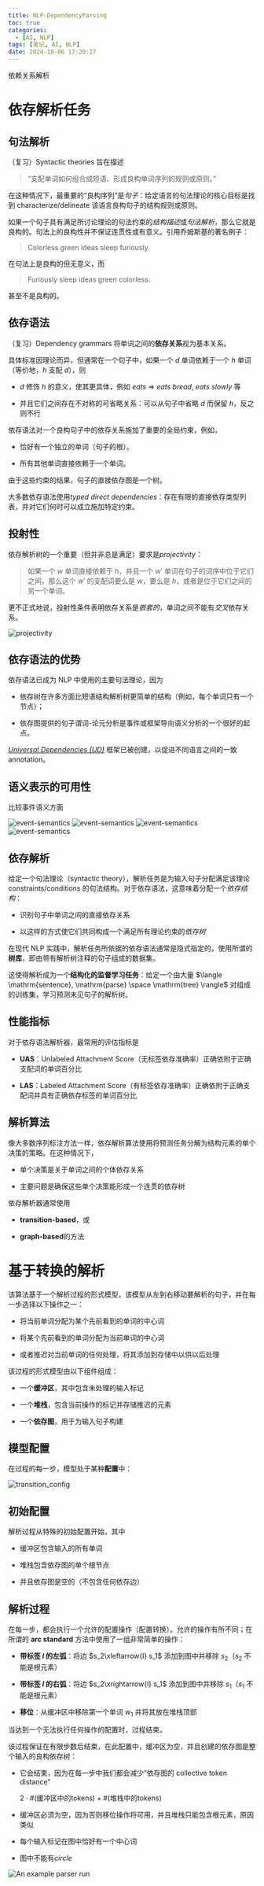 ```yaml
---
title: NLP-DependencyParsing
toc: true
categories:
  - [AI, NLP]
tags: [笔记, AI, NLP]
date: 2024-10-06 17:20:27
---
```


依赖关系解析

<!-- more -->

# 依存解析任务

## 句法解析

（复习）Syntactic theories 旨在描述

> “支配单词如何组合成短语、形成良构单词序列的规则或原则。”

在这种情况下，最重要的“良构序列”是*句子*：给定语言的句法理论的核心目标是找到 characterize/delineate 该语言良构句子的结构规则或原则。

如果一个句子具有满足所讨论理论的句法约束的*结构描述*或*句法解析*，那么它就是良构的。句法上的良构性并不保证连贯性或有意义。引用乔姆斯基的著名例子：

> Colorless green ideas sleep furiously.

在句法上是良构的但无意义，而

> Furiously sleep ideas green colorless.

甚至不是良构的。

## 依存语法

（复习）Dependency grammars 将单词之间的**依存关系**视为基本关系。

具体标准因理论而异，但通常在一个句子中，如果一个 $d$ 单词依赖于一个 $h$ 单词（等价地，$h$ 支配 $d$），则

- $d$ 修饰 $h$ 的意义，使其更具体，例如 *eats* $\Rightarrow$ *eats bread*, *eats slowly* 等

- 并且它们之间存在不对称的可省略关系：可以从句子中省略 $d$ 而保留 $h$，反之则不行

依存语法对一个良构句子中的依存关系施加了重要的全局约束，例如，

- 恰好有一个独立的单词（句子的根）。

- 所有其他单词直接依赖于一个单词。

由于这些约束的结果，句子的直接依存图是一个树。

大多数依存语法使用*typed direct dependencies*：存在有限的直接依存类型列表，并对它们何时可以成立施加特定约束。

## 投射性

依存解析树的一个重要（但并非总是满足）要求是*projectivity*：

> 如果一个 $w$ 单词直接依赖于 $h$，并且一个 $w'$ 单词在句子的词序中位于它们之间，那么这个 $w'$ 的支配词要么是 $w$，要么是 $h$，或者是位于它们之间的另一个单词。

更不正式地说，投射性条件表明依存关系是*嵌套的*，单词之间不能有*交叉*依存关系。

![projectivity](projectivity.jpg)

## 依存语法的优势

依存语法已成为 NLP 中使用的主要句法理论，因为

- 依存树在许多方面比短语结构解析树更简单的结构（例如，每个单词只有一个节点）；

- 依存图提供的句子谓词-论元分析是事件或框架导向语义分析的一个很好的起点。

[*Universal Dependencies (UD)*](https://universaldependencies.org/) 框架已被创建，以促进不同语言之间的一致 annotation。

## 语义表示的可用性

比较事件语义方面

![event-semantics](1.jpg)
![event-semantics](2.jpg)
![event-semantics](3.jpg)
![event-semantics](4.jpg)

## 依存解析

给定一个句法理论（syntactic theory），解析任务是为输入句子分配满足该理论 constraints/conditions 的句法结构。对于依存语法，这意味着分配一个*依存结构*：

- 识别句子中单词之间的直接依存关系

- 以这样的方式使它们共同构成一个满足所有理论约束的*依存树*

在现代 NLP 实践中，解析任务所依据的依存语法通常是隐式指定的，使用所谓的**树库**，即由带有解析树注释的句子组成的数据集。

这使得解析成为一个**结构化的监督学习任务**：给定一个由大量 $\langle \mathrm{sentence}, \mathrm{parse} \space \mathrm{tree} \rangle$ 对组成的训练集，学习预测未见句子的解析树。

## 性能指标

对于依存语法解析器，最常用的评估指标是

- **UAS**：Unlabeled Attachment Score（无标签依存准确率）正确依附于正确支配词的单词百分比

- **LAS**：Labeled Attachment Score（有标签依存准确率）正确依附于正确支配词并具有正确依存标签的单词百分比

## 解析算法

像大多数序列标注方法一样，依存解析算法使用将预测任务分解为结构元素的单个决策的策略。在这种情况下，

- 单个决策是关于单词之间的个体依存关系

- 主要问题是确保这些单个决策能形成一个连贯的依存树

依存解析器通常使用

- **transition-based**，或

- **graph-based**的方法

# 基于转换的解析

该算法基于一个解析过程的形式模型，该模型从左到右移动要解析的句子，并在每一步选择以下操作之一：

- 将当前单词分配为某个先前看到的单词的中心词

- 将某个先前看到的单词分配为当前单词的中心词

- 或者推迟对当前单词的任何处理，将其添加到存储中以供以后处理

该过程的形式模型由以下组件组成：

- 一个**缓冲区**，其中包含未处理的输入标记

- 一个**堆栈**，包含当前操作的标记并存储推迟的元素

- 一个**依存图**，用于为输入句子构建

## 模型配置

在过程的每一步，模型处于某种**配置**中：

![transition_config](transition_config.jpg)

## 初始配置

解析过程从特殊的初始配置开始，其中

- 缓冲区包含输入的所有单词

- 堆栈包含依存图的单个根节点

- 并且依存图是空的（不包含任何依存边）

## 解析过程

在每一步，都会执行一个允许的配置操作（配置转换）。允许的操作有所不同；在所谓的 **arc standard** 方法中使用了一组非常简单的操作：

- **带标签 $l$ 的左弧**：将边 $s_2\xleftarrow{l} s_1$ 添加到图中并移除 $s_2$（$s_2$ 不能是根元素）

- **带标签 $l$ 的右弧**：将边 $s_2\xrightarrow{l} s_1$ 添加到图中并移除 $s_1$（$s_1$ 不能是根元素）

- **移位**：从缓冲区中移除第一个单词 $w_1$ 并将其放在堆栈顶部

当达到一个无法执行任何操作的配置时，过程结束。

该过程保证在有限步数后结束，在此配置中，缓冲区为空，并且创建的依存图是整个输入的良构依存树：

- 它会结束，因为在每一步中我们都会减少“依存图的 collective token distance”

  $2 \cdot \#(\mathrm{缓冲区中的tokens}) + \#(\mathrm{堆栈中的tokens})$

- 缓冲区必须为空，因为否则移位操作将可用，并且堆栈只能包含根元素，原因类似

- 每个输入标记在图中恰好有一个中心词

- 图中不能有*circle*

![An example parser run](transition_run.jpg)
